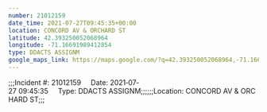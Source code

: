 ```yaml
---
number: 21012159
date_time: 2021-07-27T09:45:35+00:00
location: CONCORD AV & ORCHARD ST
latitude: 42.393250052068964
longitude: -71.16691989412854
type: DDACTS ASSIGNM
google_maps_link: https://maps.google.com/?q=42.393250052068964,-71.16691989412854
---
```


;;;Incident #: 21012159     Date: 2021‐07‐27 09:45:35     Type: DDACTS ASSIGNM;;;;;;Location: CONCORD AV & ORCHARD ST;;;

